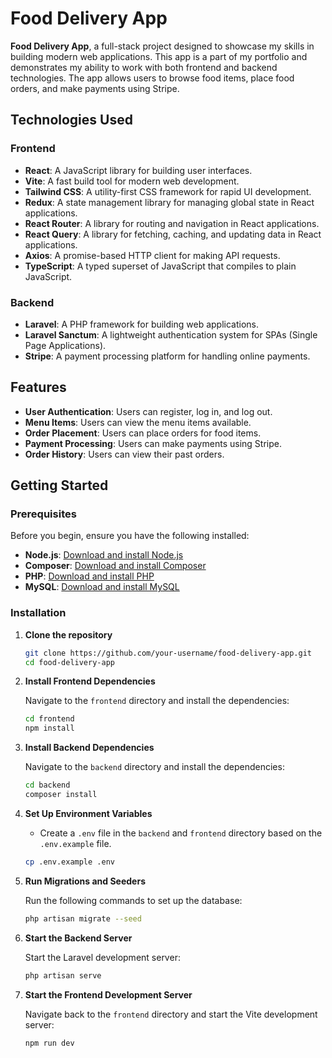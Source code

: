 # Food Delivery App

**Food Delivery App**, a full-stack project designed to showcase my skills in building modern web applications. This app is a part of my portfolio and demonstrates my ability to work with both frontend and backend technologies. The app allows users to browse food items, place food orders, and make payments using Stripe.

## Technologies Used

### Frontend
- **React**: A JavaScript library for building user interfaces.
- **Vite**: A fast build tool for modern web development.
- **Tailwind CSS**: A utility-first CSS framework for rapid UI development.
- **Redux**: A state management library for managing global state in React applications.
- **React Router**: A library for routing and navigation in React applications.
- **React Query**: A library for fetching, caching, and updating data in React applications.
- **Axios**: A promise-based HTTP client for making API requests.
- **TypeScript**: A typed superset of JavaScript that compiles to plain JavaScript.

### Backend
- **Laravel**: A PHP framework for building web applications.
- **Laravel Sanctum**: A lightweight authentication system for SPAs (Single Page Applications).
- **Stripe**: A payment processing platform for handling online payments.

## Features

- **User Authentication**: Users can register, log in, and log out.
- **Menu Items**: Users can view the menu items available.
- **Order Placement**: Users can place orders for food items.
- **Payment Processing**: Users can make payments using Stripe.
- **Order History**: Users can view their past orders.

## Getting Started

### Prerequisites

Before you begin, ensure you have the following installed:

- **Node.js**: [Download and install Node.js](https://nodejs.org/)
- **Composer**: [Download and install Composer](https://getcomposer.org/)
- **PHP**: [Download and install PHP](https://www.php.net/downloads.php)
- **MySQL**: [Download and install MySQL](https://dev.mysql.com/downloads/installer/)

### Installation

1. **Clone the repository**

   ```bash
   git clone https://github.com/your-username/food-delivery-app.git
   cd food-delivery-app
   ```

2. **Install Frontend Dependencies**

   Navigate to the `frontend` directory and install the dependencies:

   ```bash
   cd frontend
   npm install
   ```

3. **Install Backend Dependencies**

   Navigate to the `backend` directory and install the dependencies:

   ```bash
   cd backend
   composer install
   ```

4. **Set Up Environment Variables**

   - Create a `.env` file in the `backend` and `frontend` directory based on the `.env.example` file.

   ```bash
   cp .env.example .env
   ```

5. **Run Migrations and Seeders**

   Run the following commands to set up the database:

   ```bash
   php artisan migrate --seed
   ```

6. **Start the Backend Server**

   Start the Laravel development server:

   ```bash
   php artisan serve
   ```

7. **Start the Frontend Development Server**

   Navigate back to the `frontend` directory and start the Vite development server:

   ```bash
   npm run dev
   ```
